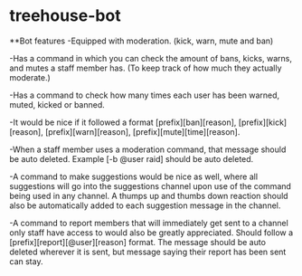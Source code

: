 # treehouse-bot

**Bot features
-Equipped with moderation. (kick, warn, mute and ban)

-Has a command in which you can check the amount of bans, kicks, warns, and mutes a staff member has. (To keep track of how much they actually moderate.)

-Has a command to check how many times each user has been warned, muted, kicked or banned.

-It would be nice if it followed a format [prefix][ban][reason], [prefix][kick][reason], [prefix][warn][reason], [prefix][mute][time][reason].

-When a staff member uses a moderation command, that message should be auto deleted. Example [-b @user raid] should be auto deleted.

-A command to make suggestions would be nice as well, where all suggestions will go into the suggestions channel upon use of the command being used in any channel. A thumps up and thumbs down reaction should also be automatically added to each suggestion message in the channel.

-A command to report members that will immediately get sent to a channel only staff have access to would also be greatly appreciated. Should follow a [prefix][report][@user][reason] format. The message should be auto deleted wherever it is sent, but message saying their report has been sent can stay.
